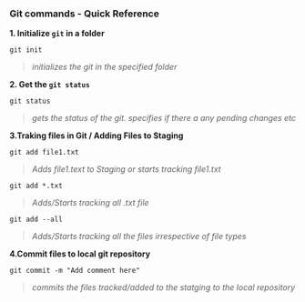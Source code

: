 ### Git commands - Quick Reference

**1. Initialize `git` in a folder**
  ```
  git init
 
  ```

  > _initializes the git in the specified folder_

**2. Get the `git status`**
```
git status
```
>_gets the status of the git. specifies if there a any pending changes etc_

**3.Traking files in Git / Adding Files to Staging**
```
git add file1.txt        
```
>_Adds file1.text to Staging or starts tracking file1.txt_
```
git add *.txt
```
>_Adds/Starts tracking all .txt file_
```
git add --all
```
>_Adds/Starts tracking all the files irrespective of file types_

**4.Commit files to local git repository**
```
git commit -m "Add comment here"
```
>_commits the files tracked/added to the statging to the local repository_

